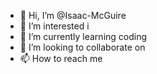 - 👋 Hi, I’m @Isaac-McGuire
- 👀 I’m interested i
- 🌱 I’m currently learning coding
- 💞️ I’m looking to collaborate on 
- 📫 How to reach me  

<!---
Isaac-McGuire/Isaac-McGuire is a ✨ special ✨ repository because its `README.md` (this file) appears on your GitHub profile.
You can click the Preview link to take a look at your changes.
--->
